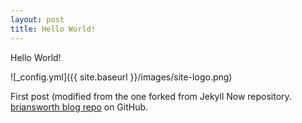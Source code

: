 ```yaml
---
layout: post
title: Hello World!
---
```


Hello World!

![_config.yml]({{ site.baseurl }}/images/site-logo.png)

First post (modified from the one forked from Jekyll Now repository. [briansworth blog repo](https://github.com/briansworth/briansworth.github.io) on GitHub.

